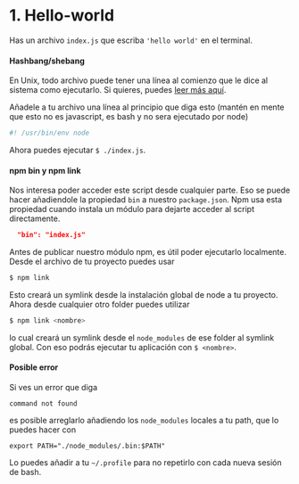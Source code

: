 # 1. Hello-world

Has un archivo `index.js` que escriba `'hello world'` en el terminal.

#### Hashbang/shebang

En Unix, todo archivo puede tener una línea al comienzo que le dice al sistema
como ejecutarlo. Si quieres, puedes [leer más aquí](https://en.wikipedia.org/wiki/Shebang_(Unix)).

Añadele a tu archivo una línea al principio que diga esto (mantén en mente que
esto no es javascript, es bash y no sera ejecutado por node)

```bash
#! /usr/bin/env node
```

Ahora puedes ejecutar `$ ./index.js`.

#### npm bin y npm link

Nos interesa poder acceder este script desde cualquier parte. Eso se puede hacer
añadiendole la propiedad `bin` a nuestro `package.json`. Npm usa esta
propiedad cuando instala un módulo para dejarte acceder al script directamente.

```json
  "bin": "index.js"
```

Antes de publicar nuestro módulo npm, es útil poder ejecutarlo localmente. Desde
el archivo de tu proyecto puedes usar

```bash
$ npm link
```

Esto creará un symlink desde la instalación global de node a tu proyecto. Ahora
desde cualquier otro folder puedes utilizar

```bash
$ npm link <nombre>
```

lo cual creará un symlink desde el `node_modules` de ese folder al symlink
global. Con eso podrás ejecutar tu aplicación con `$ <nombre>`.

#### Posible error

Si ves un error que diga

```
command not found
```

es posible arreglarlo añadiendo los `node_modules` locales a tu path, que lo
puedes hacer con

```
export PATH="./node_modules/.bin:$PATH"
```

Lo puedes añadir a tu `~/.profile` para no repetirlo con cada nueva sesión de
bash.
